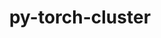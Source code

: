 ---
title: "py-torch-cluster"
layout: cache
categories: [package, develop]
meta: {"versions": ["1.6.3"], "compilers": ["apple-clang@=15.0.0", "gcc@=11.4.0"], "oss": ["ubuntu22.04", "ventura"], "platforms": ["darwin", "linux"], "targets": ["aarch64", "x86_64_v3"], "stacks": ["ml-darwin-aarch64-mps", "ml-linux-x86_64-cpu", "ml-linux-x86_64-cuda", "ml-linux-x86_64-rocm", "root"], "num_specs": 21, "num_specs_by_stack": {"ml-darwin-aarch64-mps": 5, "root": 21, "ml-linux-x86_64-cuda": 6, "ml-linux-x86_64-cpu": 5, "ml-linux-x86_64-rocm": 5}}
spec_details: [{"hash": "btctq3t2u4a7hvebxt2apttgkt6kqgo4", "compiler": "apple-clang@=15.0.0", "versions": ["1.6.3"], "os": "ventura", "platform": "darwin", "target": "aarch64", "variants": ["build_system=python_pip", "~cuda"], "stacks": ["ml-darwin-aarch64-mps", "root"], "size": "-", "tarball": "https://binaries.spack.io/develop/build_cache/darwin-ventura-aarch64/apple-clang-15.0.0/py-torch-cluster-1.6.3/darwin-ventura-aarch64-apple-clang-15.0.0-py-torch-cluster-1.6.3-btctq3t2u4a7hvebxt2apttgkt6kqgo4.spack"}, {"hash": "n5lyvwibjf66nhpph5tdrxznei5s6pqs", "compiler": "apple-clang@=15.0.0", "versions": ["1.6.3"], "os": "ventura", "platform": "darwin", "target": "aarch64", "variants": ["build_system=python_pip", "~cuda"], "stacks": ["ml-darwin-aarch64-mps", "root"], "size": "-", "tarball": "https://binaries.spack.io/develop/build_cache/darwin-ventura-aarch64/apple-clang-15.0.0/py-torch-cluster-1.6.3/darwin-ventura-aarch64-apple-clang-15.0.0-py-torch-cluster-1.6.3-n5lyvwibjf66nhpph5tdrxznei5s6pqs.spack"}, {"hash": "rp2gspgf3fm7tk6y3ztoetex7vyveutj", "compiler": "apple-clang@=15.0.0", "versions": ["1.6.3"], "os": "ventura", "platform": "darwin", "target": "aarch64", "variants": ["build_system=python_pip", "~cuda"], "stacks": ["ml-darwin-aarch64-mps", "root"], "size": "-", "tarball": "https://binaries.spack.io/develop/build_cache/darwin-ventura-aarch64/apple-clang-15.0.0/py-torch-cluster-1.6.3/darwin-ventura-aarch64-apple-clang-15.0.0-py-torch-cluster-1.6.3-rp2gspgf3fm7tk6y3ztoetex7vyveutj.spack"}, {"hash": "mxbrwohpfo7btszh5sk2hdhdfncc4hwb", "compiler": "apple-clang@=15.0.0", "versions": ["1.6.3"], "os": "ventura", "platform": "darwin", "target": "aarch64", "variants": ["build_system=python_pip", "~cuda"], "stacks": ["ml-darwin-aarch64-mps", "root"], "size": "-", "tarball": "https://binaries.spack.io/develop/build_cache/darwin-ventura-aarch64/apple-clang-15.0.0/py-torch-cluster-1.6.3/darwin-ventura-aarch64-apple-clang-15.0.0-py-torch-cluster-1.6.3-mxbrwohpfo7btszh5sk2hdhdfncc4hwb.spack"}, {"hash": "2uu5x5m63y5odsqrxlt5n4c7mctpik6x", "compiler": "apple-clang@=15.0.0", "versions": ["1.6.3"], "os": "ventura", "platform": "darwin", "target": "aarch64", "variants": ["build_system=python_pip", "~cuda"], "stacks": ["ml-darwin-aarch64-mps", "root"], "size": "-", "tarball": "https://binaries.spack.io/develop/build_cache/darwin-ventura-aarch64/apple-clang-15.0.0/py-torch-cluster-1.6.3/darwin-ventura-aarch64-apple-clang-15.0.0-py-torch-cluster-1.6.3-2uu5x5m63y5odsqrxlt5n4c7mctpik6x.spack"}, {"hash": "qnpcrosk43i3shxyydh3oxyvtsfuuy5q", "compiler": "gcc@=11.4.0", "versions": ["1.6.3"], "os": "ubuntu22.04", "platform": "linux", "target": "x86_64_v3", "variants": ["build_system=python_pip", "+cuda"], "stacks": ["ml-linux-x86_64-cuda", "root"], "size": "-", "tarball": "https://binaries.spack.io/develop/build_cache/linux-ubuntu22.04-x86_64_v3/gcc-11.4.0/py-torch-cluster-1.6.3/linux-ubuntu22.04-x86_64_v3-gcc-11.4.0-py-torch-cluster-1.6.3-qnpcrosk43i3shxyydh3oxyvtsfuuy5q.spack"}, {"hash": "2pyjtlttknes4cgjfgmmulz3vkwbiavm", "compiler": "gcc@=11.4.0", "versions": ["1.6.3"], "os": "ubuntu22.04", "platform": "linux", "target": "x86_64_v3", "variants": ["build_system=python_pip", "~cuda"], "stacks": ["ml-linux-x86_64-cpu", "root"], "size": "-", "tarball": "https://binaries.spack.io/develop/build_cache/linux-ubuntu22.04-x86_64_v3/gcc-11.4.0/py-torch-cluster-1.6.3/linux-ubuntu22.04-x86_64_v3-gcc-11.4.0-py-torch-cluster-1.6.3-2pyjtlttknes4cgjfgmmulz3vkwbiavm.spack"}, {"hash": "2vihlvcdfw5tgmpqx54gmwlmsnidd2e2", "compiler": "gcc@=11.4.0", "versions": ["1.6.3"], "os": "ubuntu22.04", "platform": "linux", "target": "x86_64_v3", "variants": ["build_system=python_pip", "~cuda"], "stacks": ["ml-linux-x86_64-rocm", "root"], "size": "-", "tarball": "https://binaries.spack.io/develop/build_cache/linux-ubuntu22.04-x86_64_v3/gcc-11.4.0/py-torch-cluster-1.6.3/linux-ubuntu22.04-x86_64_v3-gcc-11.4.0-py-torch-cluster-1.6.3-2vihlvcdfw5tgmpqx54gmwlmsnidd2e2.spack"}, {"hash": "6g4qaf3yxlrue7vpy4ijgspcsocjgf6m", "compiler": "gcc@=11.4.0", "versions": ["1.6.3"], "os": "ubuntu22.04", "platform": "linux", "target": "x86_64_v3", "variants": ["build_system=python_pip", "~cuda"], "stacks": ["ml-linux-x86_64-cpu", "root"], "size": "-", "tarball": "https://binaries.spack.io/develop/build_cache/linux-ubuntu22.04-x86_64_v3/gcc-11.4.0/py-torch-cluster-1.6.3/linux-ubuntu22.04-x86_64_v3-gcc-11.4.0-py-torch-cluster-1.6.3-6g4qaf3yxlrue7vpy4ijgspcsocjgf6m.spack"}, {"hash": "y46ax4vnh4frxdrx4hcwxwy6urjrf26x", "compiler": "gcc@=11.4.0", "versions": ["1.6.3"], "os": "ubuntu22.04", "platform": "linux", "target": "x86_64_v3", "variants": ["build_system=python_pip", "~cuda"], "stacks": ["ml-linux-x86_64-cpu", "root"], "size": "-", "tarball": "https://binaries.spack.io/develop/build_cache/linux-ubuntu22.04-x86_64_v3/gcc-11.4.0/py-torch-cluster-1.6.3/linux-ubuntu22.04-x86_64_v3-gcc-11.4.0-py-torch-cluster-1.6.3-y46ax4vnh4frxdrx4hcwxwy6urjrf26x.spack"}, {"hash": "bbr6sz5ybendt5ht6pclfwjyzu5pplb3", "compiler": "gcc@=11.4.0", "versions": ["1.6.3"], "os": "ubuntu22.04", "platform": "linux", "target": "x86_64_v3", "variants": ["build_system=python_pip", "+cuda"], "stacks": ["ml-linux-x86_64-cuda", "root"], "size": "-", "tarball": "https://binaries.spack.io/develop/build_cache/linux-ubuntu22.04-x86_64_v3/gcc-11.4.0/py-torch-cluster-1.6.3/linux-ubuntu22.04-x86_64_v3-gcc-11.4.0-py-torch-cluster-1.6.3-bbr6sz5ybendt5ht6pclfwjyzu5pplb3.spack"}, {"hash": "fy7dhsfouwiugq35sojmdwxwxptd5zyw", "compiler": "gcc@=11.4.0", "versions": ["1.6.3"], "os": "ubuntu22.04", "platform": "linux", "target": "x86_64_v3", "variants": ["build_system=python_pip", "~cuda"], "stacks": ["ml-linux-x86_64-rocm", "root"], "size": "-", "tarball": "https://binaries.spack.io/develop/build_cache/linux-ubuntu22.04-x86_64_v3/gcc-11.4.0/py-torch-cluster-1.6.3/linux-ubuntu22.04-x86_64_v3-gcc-11.4.0-py-torch-cluster-1.6.3-fy7dhsfouwiugq35sojmdwxwxptd5zyw.spack"}, {"hash": "fkgb4dv4xm6xnghetuciygv723hiwfqh", "compiler": "gcc@=11.4.0", "versions": ["1.6.3"], "os": "ubuntu22.04", "platform": "linux", "target": "x86_64_v3", "variants": ["build_system=python_pip", "~cuda"], "stacks": ["ml-linux-x86_64-cpu", "root"], "size": "-", "tarball": "https://binaries.spack.io/develop/build_cache/linux-ubuntu22.04-x86_64_v3/gcc-11.4.0/py-torch-cluster-1.6.3/linux-ubuntu22.04-x86_64_v3-gcc-11.4.0-py-torch-cluster-1.6.3-fkgb4dv4xm6xnghetuciygv723hiwfqh.spack"}, {"hash": "k6uebqyyjjq5q5cf3ku64kzmpifmnfuz", "compiler": "gcc@=11.4.0", "versions": ["1.6.3"], "os": "ubuntu22.04", "platform": "linux", "target": "x86_64_v3", "variants": ["build_system=python_pip", "~cuda"], "stacks": ["ml-linux-x86_64-cpu", "root"], "size": "-", "tarball": "https://binaries.spack.io/develop/build_cache/linux-ubuntu22.04-x86_64_v3/gcc-11.4.0/py-torch-cluster-1.6.3/linux-ubuntu22.04-x86_64_v3-gcc-11.4.0-py-torch-cluster-1.6.3-k6uebqyyjjq5q5cf3ku64kzmpifmnfuz.spack"}, {"hash": "cygtm4gj52pjvofaapct77kshrrrsdlo", "compiler": "gcc@=11.4.0", "versions": ["1.6.3"], "os": "ubuntu22.04", "platform": "linux", "target": "x86_64_v3", "variants": ["build_system=python_pip", "+cuda"], "stacks": ["ml-linux-x86_64-cuda", "root"], "size": "-", "tarball": "https://binaries.spack.io/develop/build_cache/linux-ubuntu22.04-x86_64_v3/gcc-11.4.0/py-torch-cluster-1.6.3/linux-ubuntu22.04-x86_64_v3-gcc-11.4.0-py-torch-cluster-1.6.3-cygtm4gj52pjvofaapct77kshrrrsdlo.spack"}, {"hash": "e3zmdsw3quy4byl5g2ih5kkiwqvvif3l", "compiler": "gcc@=11.4.0", "versions": ["1.6.3"], "os": "ubuntu22.04", "platform": "linux", "target": "x86_64_v3", "variants": ["build_system=python_pip", "+cuda"], "stacks": ["ml-linux-x86_64-cuda", "root"], "size": "-", "tarball": "https://binaries.spack.io/develop/build_cache/linux-ubuntu22.04-x86_64_v3/gcc-11.4.0/py-torch-cluster-1.6.3/linux-ubuntu22.04-x86_64_v3-gcc-11.4.0-py-torch-cluster-1.6.3-e3zmdsw3quy4byl5g2ih5kkiwqvvif3l.spack"}, {"hash": "nuiuyrdkqhu6d74jfuj5pal7jizsjpfv", "compiler": "gcc@=11.4.0", "versions": ["1.6.3"], "os": "ubuntu22.04", "platform": "linux", "target": "x86_64_v3", "variants": ["build_system=python_pip", "+cuda"], "stacks": ["ml-linux-x86_64-cuda", "root"], "size": "-", "tarball": "https://binaries.spack.io/develop/build_cache/linux-ubuntu22.04-x86_64_v3/gcc-11.4.0/py-torch-cluster-1.6.3/linux-ubuntu22.04-x86_64_v3-gcc-11.4.0-py-torch-cluster-1.6.3-nuiuyrdkqhu6d74jfuj5pal7jizsjpfv.spack"}, {"hash": "ia6uqshpfbj5nntlb2pvwtdorgv4ze5z", "compiler": "gcc@=11.4.0", "versions": ["1.6.3"], "os": "ubuntu22.04", "platform": "linux", "target": "x86_64_v3", "variants": ["build_system=python_pip", "~cuda"], "stacks": ["ml-linux-x86_64-rocm", "root"], "size": "-", "tarball": "https://binaries.spack.io/develop/build_cache/linux-ubuntu22.04-x86_64_v3/gcc-11.4.0/py-torch-cluster-1.6.3/linux-ubuntu22.04-x86_64_v3-gcc-11.4.0-py-torch-cluster-1.6.3-ia6uqshpfbj5nntlb2pvwtdorgv4ze5z.spack"}, {"hash": "fbd4ei3nrwm4qv27vkka7hzkgxsmrapk", "compiler": "gcc@=11.4.0", "versions": ["1.6.3"], "os": "ubuntu22.04", "platform": "linux", "target": "x86_64_v3", "variants": ["build_system=python_pip", "~cuda"], "stacks": ["ml-linux-x86_64-rocm", "root"], "size": "-", "tarball": "https://binaries.spack.io/develop/build_cache/linux-ubuntu22.04-x86_64_v3/gcc-11.4.0/py-torch-cluster-1.6.3/linux-ubuntu22.04-x86_64_v3-gcc-11.4.0-py-torch-cluster-1.6.3-fbd4ei3nrwm4qv27vkka7hzkgxsmrapk.spack"}, {"hash": "ralpt4zzpalsut7m4fjohrcws2xi3vf7", "compiler": "gcc@=11.4.0", "versions": ["1.6.3"], "os": "ubuntu22.04", "platform": "linux", "target": "x86_64_v3", "variants": ["build_system=python_pip", "~cuda"], "stacks": ["ml-linux-x86_64-rocm", "root"], "size": "-", "tarball": "https://binaries.spack.io/develop/build_cache/linux-ubuntu22.04-x86_64_v3/gcc-11.4.0/py-torch-cluster-1.6.3/linux-ubuntu22.04-x86_64_v3-gcc-11.4.0-py-torch-cluster-1.6.3-ralpt4zzpalsut7m4fjohrcws2xi3vf7.spack"}, {"hash": "un6oy22g7es6gjdn5z2b54wckvrh4wan", "compiler": "gcc@=11.4.0", "versions": ["1.6.3"], "os": "ubuntu22.04", "platform": "linux", "target": "x86_64_v3", "variants": ["build_system=python_pip", "+cuda"], "stacks": ["ml-linux-x86_64-cuda", "root"], "size": "-", "tarball": "https://binaries.spack.io/develop/build_cache/linux-ubuntu22.04-x86_64_v3/gcc-11.4.0/py-torch-cluster-1.6.3/linux-ubuntu22.04-x86_64_v3-gcc-11.4.0-py-torch-cluster-1.6.3-un6oy22g7es6gjdn5z2b54wckvrh4wan.spack"}]
---